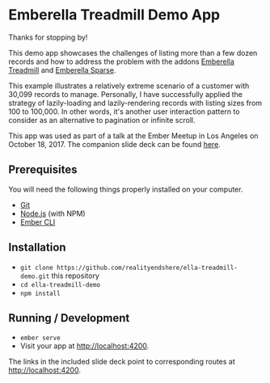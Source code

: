 # Emberella Treadmill Demo App

Thanks for stopping by!

This demo app showcases the challenges of listing more than a few dozen records and how to address the problem with the addons [Emberella Treadmill](https://github.com/realityendshere/ella-treadmill) and [Emberella Sparse](https://github.com/realityendshere/ella-sparse).

This example illustrates a relatively extreme scenario of a customer with 30,099 records to manage. Personally, I have successfully applied the strategy of lazily-loading and lazily-rendering records with listing sizes from 100 to 100,000. In other words, it's another user interaction pattern to consider as an alternative to pagination or infinite scroll.

This app was used as part of a talk at the Ember Meetup in Los Angeles on October 18, 2017. The companion slide deck can be found [here](https://github.com/realityendshere/ella-treadmill-demo/blob/master/2017-10-18-Ember-Meetup-LA.pdf).

## Prerequisites

You will need the following things properly installed on your computer.

* [Git](https://git-scm.com/)
* [Node.js](https://nodejs.org/) (with NPM)
* [Ember CLI](https://ember-cli.com/)

## Installation

* `git clone https://github.com/realityendshere/ella-treadmill-demo.git` this repository
* `cd ella-treadmill-demo`
* `npm install`

## Running / Development

* `ember serve`
* Visit your app at [http://localhost:4200](http://localhost:4200).

The links in the included slide deck point to corresponding routes at [http://localhost:4200](http://localhost:4200).
